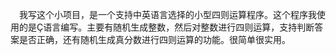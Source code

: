 　我写这个小项目，是一个支持中英语言选择的小型四则运算程序。这个程序我使用的是Ç语言编写。主要有随机生成整数，然后对整数进行四则运算，支持判断答案是否正确，还有随机生成真分数进行四则运算的功能。很简单很实用。
 
